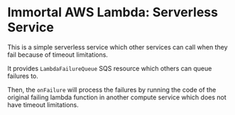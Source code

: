 # Immortal AWS Lambda: Serverless Service

This is a simple serverless service which other services can call when they fail because of timeout limitations.

It provides `LambdaFailureQueue` SQS resource which others can queue failures to.

Then, the `onFailure` will process the failures by running the code of the original failing lambda function in another compute service which does not have timeout limitations.
